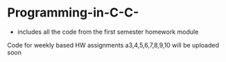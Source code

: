 # Programming-in-C-C-
- includes all the code from the first semester homework module




Code for weekly based HW assignments 
a3,4,5,6,7,8,9,10 will be uploaded soon
